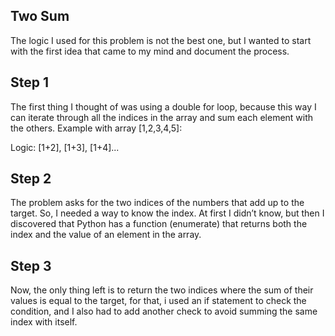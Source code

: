 Two Sum 
-
The logic I used for this problem is not the best one, but I wanted to start with the first idea that came to my mind and document the process.

Step 1
-
The first thing I thought of was using a double for loop, because this way I can iterate through all the indices in the array and sum each element with the others.
Example with array [1,2,3,4,5]:

Logic: [1+2], [1+3], [1+4]...

Step 2
-
The problem asks for the two indices of the numbers that add up to the target.
So, I needed a way to know the index. At first I didn’t know, but then I discovered that Python has a function (enumerate) that returns both the index and the value of an element in the array.

Step 3
-
Now, the only thing left is to return the two indices where the sum of their values is equal to the target,
for that, i used an if statement to check the condition, and I also had to add another check to avoid summing the same index with itself.

 
